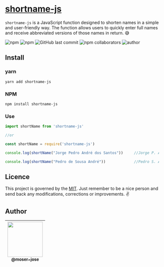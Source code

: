 # [shortname-js](https://github.com/moser-jose/shortname-js)

`shortname-js` is a JavaScript function designed to shorten names in a simple and user-friendly way. The function allows users to quickly enter full names and receive abbreviated versions of those names in return. 😅

![npm](https://img.shields.io/npm/v/shortname-js) ![npm](https://img.shields.io/npm/l/iconspeck) ![GitHub last commit](https://img.shields.io/github/last-commit/moser-jose/shortname-js) ![npm collaborators](https://img.shields.io/npm/collaborators/shortname-js) ![author](https://img.shields.io/badge/Author-Moser%20Jos%C3%A9-blueviolet)

## Install

### yarn

`yarn add shortname-js`

### NPM

`npm install shortname-js`

### Use

```javascript
import shortName from 'shortname-js'

//or

const shortName = require('shortname-js')

console.log(shortName("Jorge Pedro André dos Santos"))     //Jorge P. A. dos Santos

console.log(shortName("Pedro de Sousa André"))             //Pedro S. André
```

## Licence

This project is governed by the [MIT](/LICENSE.md). Just remember to be a nice person and send back any modifications, corrections or improvements. ✌️

## Author

| [<img src="https://avatars0.githubusercontent.com/u/8234620?" width="115"><br><sub>@moser-jose</sub>](https://github.com/moser-jose) |
| :---: |
